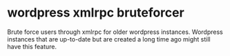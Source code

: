 # wordpress xmlrpc bruteforcer
Brute force users through xmlrpc for older wordpress instances. Wordpress instances that are up-to-date but are created a long time ago might still have this feature.

